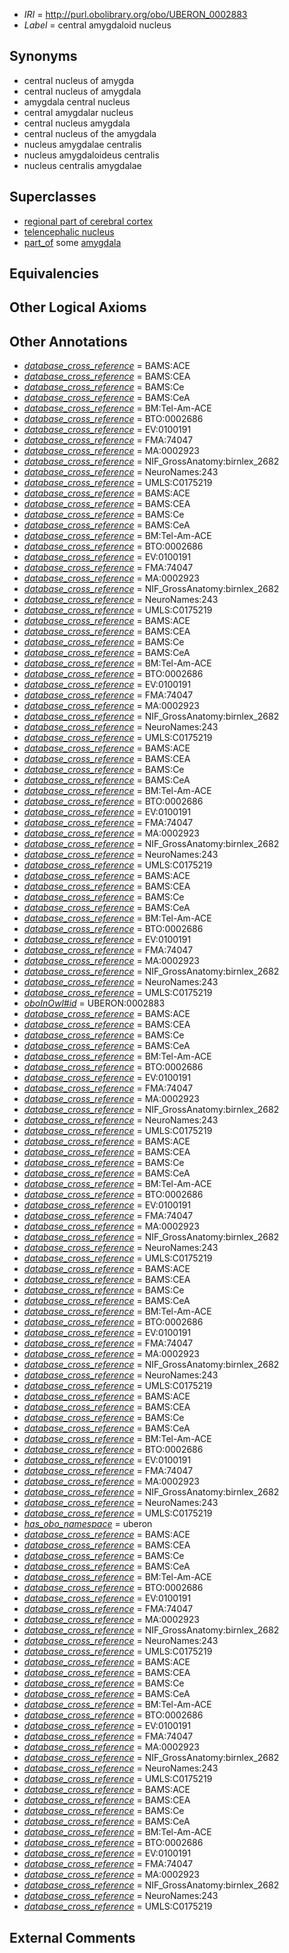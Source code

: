  * *IRI* = http://purl.obolibrary.org/obo/UBERON_0002883
 * *Label* = central amygdaloid nucleus

## Synonyms

 * central nucleus of amygda
 * central nucleus of amygdala
 * amygdala central nucleus
 * central amygdalar nucleus
 * central nucleus amygdala
 * central nucleus of the amygdala
 * nucleus amygdalae centralis
 * nucleus amygdaloideus centralis
 * nucleus centralis amygdalae

## Superclasses

 * [regional part of cerebral cortex](../../UBERON/19/UBERON_0002619.md)
 * [telencephalic nucleus](../../UBERON/63/UBERON_0009663.md)
 * [part_of](../../BFO/50/BFO_0000050.md) some [amygdala](../../UBERON/76/UBERON_0001876.md)

## Equivalencies


## Other Logical Axioms


## Other Annotations

 * *[database_cross_reference](../../ef/oboInOwl#hasDbXref.md)* = BAMS:ACE
 * *[database_cross_reference](../../ef/oboInOwl#hasDbXref.md)* = BAMS:CEA
 * *[database_cross_reference](../../ef/oboInOwl#hasDbXref.md)* = BAMS:Ce
 * *[database_cross_reference](../../ef/oboInOwl#hasDbXref.md)* = BAMS:CeA
 * *[database_cross_reference](../../ef/oboInOwl#hasDbXref.md)* = BM:Tel-Am-ACE
 * *[database_cross_reference](../../ef/oboInOwl#hasDbXref.md)* = BTO:0002686
 * *[database_cross_reference](../../ef/oboInOwl#hasDbXref.md)* = EV:0100191
 * *[database_cross_reference](../../ef/oboInOwl#hasDbXref.md)* = FMA:74047
 * *[database_cross_reference](../../ef/oboInOwl#hasDbXref.md)* = MA:0002923
 * *[database_cross_reference](../../ef/oboInOwl#hasDbXref.md)* = NIF_GrossAnatomy:birnlex_2682
 * *[database_cross_reference](../../ef/oboInOwl#hasDbXref.md)* = NeuroNames:243
 * *[database_cross_reference](../../ef/oboInOwl#hasDbXref.md)* = UMLS:C0175219
 * *[database_cross_reference](../../ef/oboInOwl#hasDbXref.md)* = BAMS:ACE
 * *[database_cross_reference](../../ef/oboInOwl#hasDbXref.md)* = BAMS:CEA
 * *[database_cross_reference](../../ef/oboInOwl#hasDbXref.md)* = BAMS:Ce
 * *[database_cross_reference](../../ef/oboInOwl#hasDbXref.md)* = BAMS:CeA
 * *[database_cross_reference](../../ef/oboInOwl#hasDbXref.md)* = BM:Tel-Am-ACE
 * *[database_cross_reference](../../ef/oboInOwl#hasDbXref.md)* = BTO:0002686
 * *[database_cross_reference](../../ef/oboInOwl#hasDbXref.md)* = EV:0100191
 * *[database_cross_reference](../../ef/oboInOwl#hasDbXref.md)* = FMA:74047
 * *[database_cross_reference](../../ef/oboInOwl#hasDbXref.md)* = MA:0002923
 * *[database_cross_reference](../../ef/oboInOwl#hasDbXref.md)* = NIF_GrossAnatomy:birnlex_2682
 * *[database_cross_reference](../../ef/oboInOwl#hasDbXref.md)* = NeuroNames:243
 * *[database_cross_reference](../../ef/oboInOwl#hasDbXref.md)* = UMLS:C0175219
 * *[database_cross_reference](../../ef/oboInOwl#hasDbXref.md)* = BAMS:ACE
 * *[database_cross_reference](../../ef/oboInOwl#hasDbXref.md)* = BAMS:CEA
 * *[database_cross_reference](../../ef/oboInOwl#hasDbXref.md)* = BAMS:Ce
 * *[database_cross_reference](../../ef/oboInOwl#hasDbXref.md)* = BAMS:CeA
 * *[database_cross_reference](../../ef/oboInOwl#hasDbXref.md)* = BM:Tel-Am-ACE
 * *[database_cross_reference](../../ef/oboInOwl#hasDbXref.md)* = BTO:0002686
 * *[database_cross_reference](../../ef/oboInOwl#hasDbXref.md)* = EV:0100191
 * *[database_cross_reference](../../ef/oboInOwl#hasDbXref.md)* = FMA:74047
 * *[database_cross_reference](../../ef/oboInOwl#hasDbXref.md)* = MA:0002923
 * *[database_cross_reference](../../ef/oboInOwl#hasDbXref.md)* = NIF_GrossAnatomy:birnlex_2682
 * *[database_cross_reference](../../ef/oboInOwl#hasDbXref.md)* = NeuroNames:243
 * *[database_cross_reference](../../ef/oboInOwl#hasDbXref.md)* = UMLS:C0175219
 * *[database_cross_reference](../../ef/oboInOwl#hasDbXref.md)* = BAMS:ACE
 * *[database_cross_reference](../../ef/oboInOwl#hasDbXref.md)* = BAMS:CEA
 * *[database_cross_reference](../../ef/oboInOwl#hasDbXref.md)* = BAMS:Ce
 * *[database_cross_reference](../../ef/oboInOwl#hasDbXref.md)* = BAMS:CeA
 * *[database_cross_reference](../../ef/oboInOwl#hasDbXref.md)* = BM:Tel-Am-ACE
 * *[database_cross_reference](../../ef/oboInOwl#hasDbXref.md)* = BTO:0002686
 * *[database_cross_reference](../../ef/oboInOwl#hasDbXref.md)* = EV:0100191
 * *[database_cross_reference](../../ef/oboInOwl#hasDbXref.md)* = FMA:74047
 * *[database_cross_reference](../../ef/oboInOwl#hasDbXref.md)* = MA:0002923
 * *[database_cross_reference](../../ef/oboInOwl#hasDbXref.md)* = NIF_GrossAnatomy:birnlex_2682
 * *[database_cross_reference](../../ef/oboInOwl#hasDbXref.md)* = NeuroNames:243
 * *[database_cross_reference](../../ef/oboInOwl#hasDbXref.md)* = UMLS:C0175219
 * *[database_cross_reference](../../ef/oboInOwl#hasDbXref.md)* = BAMS:ACE
 * *[database_cross_reference](../../ef/oboInOwl#hasDbXref.md)* = BAMS:CEA
 * *[database_cross_reference](../../ef/oboInOwl#hasDbXref.md)* = BAMS:Ce
 * *[database_cross_reference](../../ef/oboInOwl#hasDbXref.md)* = BAMS:CeA
 * *[database_cross_reference](../../ef/oboInOwl#hasDbXref.md)* = BM:Tel-Am-ACE
 * *[database_cross_reference](../../ef/oboInOwl#hasDbXref.md)* = BTO:0002686
 * *[database_cross_reference](../../ef/oboInOwl#hasDbXref.md)* = EV:0100191
 * *[database_cross_reference](../../ef/oboInOwl#hasDbXref.md)* = FMA:74047
 * *[database_cross_reference](../../ef/oboInOwl#hasDbXref.md)* = MA:0002923
 * *[database_cross_reference](../../ef/oboInOwl#hasDbXref.md)* = NIF_GrossAnatomy:birnlex_2682
 * *[database_cross_reference](../../ef/oboInOwl#hasDbXref.md)* = NeuroNames:243
 * *[database_cross_reference](../../ef/oboInOwl#hasDbXref.md)* = UMLS:C0175219
 * *[oboInOwl#id](../../id/oboInOwl#id.md)* = UBERON:0002883
 * *[database_cross_reference](../../ef/oboInOwl#hasDbXref.md)* = BAMS:ACE
 * *[database_cross_reference](../../ef/oboInOwl#hasDbXref.md)* = BAMS:CEA
 * *[database_cross_reference](../../ef/oboInOwl#hasDbXref.md)* = BAMS:Ce
 * *[database_cross_reference](../../ef/oboInOwl#hasDbXref.md)* = BAMS:CeA
 * *[database_cross_reference](../../ef/oboInOwl#hasDbXref.md)* = BM:Tel-Am-ACE
 * *[database_cross_reference](../../ef/oboInOwl#hasDbXref.md)* = BTO:0002686
 * *[database_cross_reference](../../ef/oboInOwl#hasDbXref.md)* = EV:0100191
 * *[database_cross_reference](../../ef/oboInOwl#hasDbXref.md)* = FMA:74047
 * *[database_cross_reference](../../ef/oboInOwl#hasDbXref.md)* = MA:0002923
 * *[database_cross_reference](../../ef/oboInOwl#hasDbXref.md)* = NIF_GrossAnatomy:birnlex_2682
 * *[database_cross_reference](../../ef/oboInOwl#hasDbXref.md)* = NeuroNames:243
 * *[database_cross_reference](../../ef/oboInOwl#hasDbXref.md)* = UMLS:C0175219
 * *[database_cross_reference](../../ef/oboInOwl#hasDbXref.md)* = BAMS:ACE
 * *[database_cross_reference](../../ef/oboInOwl#hasDbXref.md)* = BAMS:CEA
 * *[database_cross_reference](../../ef/oboInOwl#hasDbXref.md)* = BAMS:Ce
 * *[database_cross_reference](../../ef/oboInOwl#hasDbXref.md)* = BAMS:CeA
 * *[database_cross_reference](../../ef/oboInOwl#hasDbXref.md)* = BM:Tel-Am-ACE
 * *[database_cross_reference](../../ef/oboInOwl#hasDbXref.md)* = BTO:0002686
 * *[database_cross_reference](../../ef/oboInOwl#hasDbXref.md)* = EV:0100191
 * *[database_cross_reference](../../ef/oboInOwl#hasDbXref.md)* = FMA:74047
 * *[database_cross_reference](../../ef/oboInOwl#hasDbXref.md)* = MA:0002923
 * *[database_cross_reference](../../ef/oboInOwl#hasDbXref.md)* = NIF_GrossAnatomy:birnlex_2682
 * *[database_cross_reference](../../ef/oboInOwl#hasDbXref.md)* = NeuroNames:243
 * *[database_cross_reference](../../ef/oboInOwl#hasDbXref.md)* = UMLS:C0175219
 * *[database_cross_reference](../../ef/oboInOwl#hasDbXref.md)* = BAMS:ACE
 * *[database_cross_reference](../../ef/oboInOwl#hasDbXref.md)* = BAMS:CEA
 * *[database_cross_reference](../../ef/oboInOwl#hasDbXref.md)* = BAMS:Ce
 * *[database_cross_reference](../../ef/oboInOwl#hasDbXref.md)* = BAMS:CeA
 * *[database_cross_reference](../../ef/oboInOwl#hasDbXref.md)* = BM:Tel-Am-ACE
 * *[database_cross_reference](../../ef/oboInOwl#hasDbXref.md)* = BTO:0002686
 * *[database_cross_reference](../../ef/oboInOwl#hasDbXref.md)* = EV:0100191
 * *[database_cross_reference](../../ef/oboInOwl#hasDbXref.md)* = FMA:74047
 * *[database_cross_reference](../../ef/oboInOwl#hasDbXref.md)* = MA:0002923
 * *[database_cross_reference](../../ef/oboInOwl#hasDbXref.md)* = NIF_GrossAnatomy:birnlex_2682
 * *[database_cross_reference](../../ef/oboInOwl#hasDbXref.md)* = NeuroNames:243
 * *[database_cross_reference](../../ef/oboInOwl#hasDbXref.md)* = UMLS:C0175219
 * *[database_cross_reference](../../ef/oboInOwl#hasDbXref.md)* = BAMS:ACE
 * *[database_cross_reference](../../ef/oboInOwl#hasDbXref.md)* = BAMS:CEA
 * *[database_cross_reference](../../ef/oboInOwl#hasDbXref.md)* = BAMS:Ce
 * *[database_cross_reference](../../ef/oboInOwl#hasDbXref.md)* = BAMS:CeA
 * *[database_cross_reference](../../ef/oboInOwl#hasDbXref.md)* = BM:Tel-Am-ACE
 * *[database_cross_reference](../../ef/oboInOwl#hasDbXref.md)* = BTO:0002686
 * *[database_cross_reference](../../ef/oboInOwl#hasDbXref.md)* = EV:0100191
 * *[database_cross_reference](../../ef/oboInOwl#hasDbXref.md)* = FMA:74047
 * *[database_cross_reference](../../ef/oboInOwl#hasDbXref.md)* = MA:0002923
 * *[database_cross_reference](../../ef/oboInOwl#hasDbXref.md)* = NIF_GrossAnatomy:birnlex_2682
 * *[database_cross_reference](../../ef/oboInOwl#hasDbXref.md)* = NeuroNames:243
 * *[database_cross_reference](../../ef/oboInOwl#hasDbXref.md)* = UMLS:C0175219
 * *[has_obo_namespace](../../ce/oboInOwl#hasOBONamespace.md)* = uberon
 * *[database_cross_reference](../../ef/oboInOwl#hasDbXref.md)* = BAMS:ACE
 * *[database_cross_reference](../../ef/oboInOwl#hasDbXref.md)* = BAMS:CEA
 * *[database_cross_reference](../../ef/oboInOwl#hasDbXref.md)* = BAMS:Ce
 * *[database_cross_reference](../../ef/oboInOwl#hasDbXref.md)* = BAMS:CeA
 * *[database_cross_reference](../../ef/oboInOwl#hasDbXref.md)* = BM:Tel-Am-ACE
 * *[database_cross_reference](../../ef/oboInOwl#hasDbXref.md)* = BTO:0002686
 * *[database_cross_reference](../../ef/oboInOwl#hasDbXref.md)* = EV:0100191
 * *[database_cross_reference](../../ef/oboInOwl#hasDbXref.md)* = FMA:74047
 * *[database_cross_reference](../../ef/oboInOwl#hasDbXref.md)* = MA:0002923
 * *[database_cross_reference](../../ef/oboInOwl#hasDbXref.md)* = NIF_GrossAnatomy:birnlex_2682
 * *[database_cross_reference](../../ef/oboInOwl#hasDbXref.md)* = NeuroNames:243
 * *[database_cross_reference](../../ef/oboInOwl#hasDbXref.md)* = UMLS:C0175219
 * *[database_cross_reference](../../ef/oboInOwl#hasDbXref.md)* = BAMS:ACE
 * *[database_cross_reference](../../ef/oboInOwl#hasDbXref.md)* = BAMS:CEA
 * *[database_cross_reference](../../ef/oboInOwl#hasDbXref.md)* = BAMS:Ce
 * *[database_cross_reference](../../ef/oboInOwl#hasDbXref.md)* = BAMS:CeA
 * *[database_cross_reference](../../ef/oboInOwl#hasDbXref.md)* = BM:Tel-Am-ACE
 * *[database_cross_reference](../../ef/oboInOwl#hasDbXref.md)* = BTO:0002686
 * *[database_cross_reference](../../ef/oboInOwl#hasDbXref.md)* = EV:0100191
 * *[database_cross_reference](../../ef/oboInOwl#hasDbXref.md)* = FMA:74047
 * *[database_cross_reference](../../ef/oboInOwl#hasDbXref.md)* = MA:0002923
 * *[database_cross_reference](../../ef/oboInOwl#hasDbXref.md)* = NIF_GrossAnatomy:birnlex_2682
 * *[database_cross_reference](../../ef/oboInOwl#hasDbXref.md)* = NeuroNames:243
 * *[database_cross_reference](../../ef/oboInOwl#hasDbXref.md)* = UMLS:C0175219
 * *[database_cross_reference](../../ef/oboInOwl#hasDbXref.md)* = BAMS:ACE
 * *[database_cross_reference](../../ef/oboInOwl#hasDbXref.md)* = BAMS:CEA
 * *[database_cross_reference](../../ef/oboInOwl#hasDbXref.md)* = BAMS:Ce
 * *[database_cross_reference](../../ef/oboInOwl#hasDbXref.md)* = BAMS:CeA
 * *[database_cross_reference](../../ef/oboInOwl#hasDbXref.md)* = BM:Tel-Am-ACE
 * *[database_cross_reference](../../ef/oboInOwl#hasDbXref.md)* = BTO:0002686
 * *[database_cross_reference](../../ef/oboInOwl#hasDbXref.md)* = EV:0100191
 * *[database_cross_reference](../../ef/oboInOwl#hasDbXref.md)* = FMA:74047
 * *[database_cross_reference](../../ef/oboInOwl#hasDbXref.md)* = MA:0002923
 * *[database_cross_reference](../../ef/oboInOwl#hasDbXref.md)* = NIF_GrossAnatomy:birnlex_2682
 * *[database_cross_reference](../../ef/oboInOwl#hasDbXref.md)* = NeuroNames:243
 * *[database_cross_reference](../../ef/oboInOwl#hasDbXref.md)* = UMLS:C0175219

## External Comments

